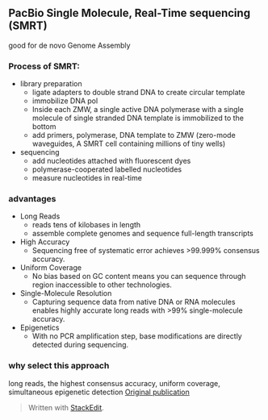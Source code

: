 ## PacBio Single Molecule, Real-Time sequencing (SMRT)
good for de novo Genome Assembly

### Process of SMRT:
- library preparation
	+ ligate adapters to double strand DNA to create circular template
	+ immobilize DNA pol
	+ Inside each ZMW, a single active DNA polymerase with a single molecule of single stranded DNA template is immobilized to the bottom
	+ add primers, polymerase, DNA template to ZMW (zero-mode waveguides, A SMRT cell containing millions of tiny wells)
- sequencing
	+ add nucleotides attached with fluorescent dyes
	+ polymerase-cooperated labelled nucleotides 
	+ measure nucleotides in real-time

### advantages 
- Long Reads
	+ reads tens of kilobases in length	
	+ assemble complete genomes and sequence full-length transcripts
- High Accuracy
	+ Sequencing free of systematic error achieves >99.999% consensus accuracy.
- Uniform Coverage
	+ No bias based on GC content means you can sequence through region inaccessible to other technologies.
- Single-Molecule Resolution
	+ Capturing sequence data from native DNA or RNA molecules enables highly accurate long reads with >99% single-molecule accuracy.
- Epigenetics
	+ With no PCR amplification step, base modifications are directly detected during sequencing.
### why select this approach

long reads, the highest consensus accuracy, uniform coverage, simultaneous epigenetic detection
[Original publication](https://science.sciencemag.org/content/323/5910/133/tab-pdf)

> Written with [StackEdit](https://stackedit.io/).
<!--stackedit_data:
eyJoaXN0b3J5IjpbLTE2MDcwOTg1ODgsMTYzOTAzNDMxNCwtMT
Q5Njg0NzYwNCwxMDQzNjU1NTE4LC0xNTg3ODgxNDU2LC0yMTE5
NzYwOTc4XX0=
-->